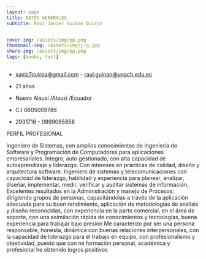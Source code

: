 ```yaml
---
layout: page
title: DATOS GENERALES
subtitle: Raul Javier Guiñan Quiroz


cover-img: /assets/img/pp.png
thumbnail-img: /assets/img/j-q.jpg
share-img: /assets/img/pp.png
tags: [books, test]
---
```

- xaviz7quiroa@gmail.com - raul.guinan@unach.edu.ec

 - 21 años

 - Nuevo Alausí /Alausí /Ecuador

 - C.I 0605009786

 - 2931716 - 0999065858


PERFIL PROFESIONAL

Ingeniero de Sistemas, con amplios conocimientos de Ingeniería de Software y Programación de Computadores para aplicaciones empresariales.
Integro, auto gestionado, con alta capacidad de autoaprendizaje y liderazgo. Con intereses en prácticas de calidad, diseño y arquitectura software.
Ingeniero de sistemas y telecomunicaciones con capacidad de liderazgo, habilidad y experiencia para
planear, analizar, diseñar, implementar, medir, verificar y auditar sistemas de información, Excelentes
resultados en la Administración y manejo de Procesos; dirigiendo grupos de personas, capacitándolas a
través de la aplicación adecuada para su buen rendimiento, aplicación de metodologías de análisis y
diseño reconocidas, con experiencia en la parte comercial, en el área de soporte, con una asimilación
rápida de conocimientos y tecnologías, buena experiencia para trabajar bajo presión
Me caracterizo por ser una persona responsable, honesta, dinámica con buenas relaciones interpersonales,
con la capacidad de liderazgo para el trabajo en equipo, con profesionalismo y objetividad, puesto que con
mi formación personal, académica y profesional he obtenido logros positivos
